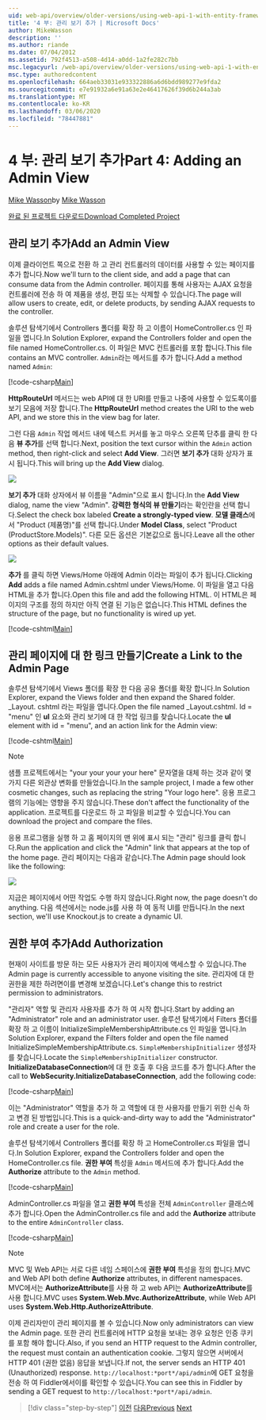 ```yaml
---
uid: web-api/overview/older-versions/using-web-api-1-with-entity-framework-5/using-web-api-with-entity-framework-part-4
title: '4 부: 관리 보기 추가 | Microsoft Docs'
author: MikeWasson
description: ''
ms.author: riande
ms.date: 07/04/2012
ms.assetid: 792f4513-a508-4d14-a0dd-1a2fe282c7bb
msc.legacyurl: /web-api/overview/older-versions/using-web-api-1-with-entity-framework-5/using-web-api-with-entity-framework-part-4
msc.type: authoredcontent
ms.openlocfilehash: 664aeb33031e933322886a6d6bdd989277e9fda2
ms.sourcegitcommit: e7e91932a6e91a63e2e46417626f39d6b244a3ab
ms.translationtype: MT
ms.contentlocale: ko-KR
ms.lasthandoff: 03/06/2020
ms.locfileid: "78447881"
---
```

# <a name="part-4-adding-an-admin-view"></a><span data-ttu-id="34dd1-102">4 부: 관리 보기 추가</span><span class="sxs-lookup"><span data-stu-id="34dd1-102">Part 4: Adding an Admin View</span></span>

<span data-ttu-id="34dd1-103">[Mike Wasson](https://github.com/MikeWasson)</span><span class="sxs-lookup"><span data-stu-id="34dd1-103">by [Mike Wasson](https://github.com/MikeWasson)</span></span>

[<span data-ttu-id="34dd1-104">완료 된 프로젝트 다운로드</span><span class="sxs-lookup"><span data-stu-id="34dd1-104">Download Completed Project</span></span>](https://code.msdn.microsoft.com/ASP-NET-Web-API-with-afa30545)

## <a name="add-an-admin-view"></a><span data-ttu-id="34dd1-105">관리 보기 추가</span><span class="sxs-lookup"><span data-stu-id="34dd1-105">Add an Admin View</span></span>

<span data-ttu-id="34dd1-106">이제 클라이언트 쪽으로 전환 하 고 관리 컨트롤러의 데이터를 사용할 수 있는 페이지를 추가 합니다.</span><span class="sxs-lookup"><span data-stu-id="34dd1-106">Now we'll turn to the client side, and add a page that can consume data from the Admin controller.</span></span> <span data-ttu-id="34dd1-107">페이지를 통해 사용자는 AJAX 요청을 컨트롤러에 전송 하 여 제품을 생성, 편집 또는 삭제할 수 있습니다.</span><span class="sxs-lookup"><span data-stu-id="34dd1-107">The page will allow users to create, edit, or delete products, by sending AJAX requests to the controller.</span></span>

<span data-ttu-id="34dd1-108">솔루션 탐색기에서 Controllers 폴더를 확장 하 고 이름이 HomeController.cs 인 파일을 엽니다.</span><span class="sxs-lookup"><span data-stu-id="34dd1-108">In Solution Explorer, expand the Controllers folder and open the file named HomeController.cs.</span></span> <span data-ttu-id="34dd1-109">이 파일은 MVC 컨트롤러를 포함 합니다.</span><span class="sxs-lookup"><span data-stu-id="34dd1-109">This file contains an MVC controller.</span></span> <span data-ttu-id="34dd1-110">`Admin`라는 메서드를 추가 합니다.</span><span class="sxs-lookup"><span data-stu-id="34dd1-110">Add a method named `Admin`:</span></span>

[!code-csharp[Main](using-web-api-with-entity-framework-part-4/samples/sample1.cs)]

<span data-ttu-id="34dd1-111">**HttpRouteUrl** 메서드는 web API에 대 한 URI를 만들고 나중에 사용할 수 있도록이를 보기 모음에 저장 합니다.</span><span class="sxs-lookup"><span data-stu-id="34dd1-111">The **HttpRouteUrl** method creates the URI to the web API, and we store this in the view bag for later.</span></span>

<span data-ttu-id="34dd1-112">그런 다음 `Admin` 작업 메서드 내에 텍스트 커서를 놓고 마우스 오른쪽 단추를 클릭 한 다음 **뷰 추가**를 선택 합니다.</span><span class="sxs-lookup"><span data-stu-id="34dd1-112">Next, position the text cursor within the `Admin` action method, then right-click and select **Add View**.</span></span> <span data-ttu-id="34dd1-113">그러면 **보기 추가** 대화 상자가 표시 됩니다.</span><span class="sxs-lookup"><span data-stu-id="34dd1-113">This will bring up the **Add View** dialog.</span></span>

![](using-web-api-with-entity-framework-part-4/_static/image1.png)

<span data-ttu-id="34dd1-114">**보기 추가** 대화 상자에서 뷰 이름을 "Admin"으로 표시 합니다.</span><span class="sxs-lookup"><span data-stu-id="34dd1-114">In the **Add View** dialog, name the view "Admin".</span></span> <span data-ttu-id="34dd1-115">**강력한 형식의 뷰 만들기**라는 확인란을 선택 합니다.</span><span class="sxs-lookup"><span data-stu-id="34dd1-115">Select the check box labeled **Create a strongly-typed view**.</span></span> <span data-ttu-id="34dd1-116">**모델 클래스**에서 "Product (제품명)"를 선택 합니다.</span><span class="sxs-lookup"><span data-stu-id="34dd1-116">Under **Model Class**, select "Product (ProductStore.Models)".</span></span> <span data-ttu-id="34dd1-117">다른 모든 옵션은 기본값으로 둡니다.</span><span class="sxs-lookup"><span data-stu-id="34dd1-117">Leave all the other options as their default values.</span></span>

![](using-web-api-with-entity-framework-part-4/_static/image2.png)

<span data-ttu-id="34dd1-118">**추가** 를 클릭 하면 Views/Home 아래에 Admin 이라는 파일이 추가 됩니다.</span><span class="sxs-lookup"><span data-stu-id="34dd1-118">Clicking **Add** adds a file named Admin.cshtml under Views/Home.</span></span> <span data-ttu-id="34dd1-119">이 파일을 열고 다음 HTML을 추가 합니다.</span><span class="sxs-lookup"><span data-stu-id="34dd1-119">Open this file and add the following HTML.</span></span> <span data-ttu-id="34dd1-120">이 HTML은 페이지의 구조를 정의 하지만 아직 연결 된 기능은 없습니다.</span><span class="sxs-lookup"><span data-stu-id="34dd1-120">This HTML defines the structure of the page, but no functionality is wired up yet.</span></span>

[!code-cshtml[Main](using-web-api-with-entity-framework-part-4/samples/sample2.cshtml)]

## <a name="create-a-link-to-the-admin-page"></a><span data-ttu-id="34dd1-121">관리 페이지에 대 한 링크 만들기</span><span class="sxs-lookup"><span data-stu-id="34dd1-121">Create a Link to the Admin Page</span></span>

<span data-ttu-id="34dd1-122">솔루션 탐색기에서 Views 폴더를 확장 한 다음 공유 폴더를 확장 합니다.</span><span class="sxs-lookup"><span data-stu-id="34dd1-122">In Solution Explorer, expand the Views folder and then expand the Shared folder.</span></span> <span data-ttu-id="34dd1-123">\_Layout. cshtml 라는 파일을 엽니다.</span><span class="sxs-lookup"><span data-stu-id="34dd1-123">Open the file named \_Layout.cshtml.</span></span> <span data-ttu-id="34dd1-124">Id = "menu" 인 **ul** 요소와 관리 보기에 대 한 작업 링크를 찾습니다.</span><span class="sxs-lookup"><span data-stu-id="34dd1-124">Locate the **ul** element with id = "menu", and an action link for the Admin view:</span></span>

[!code-cshtml[Main](using-web-api-with-entity-framework-part-4/samples/sample3.cshtml)]

> [!NOTE]
> <span data-ttu-id="34dd1-125">샘플 프로젝트에서는 "your your your your here" 문자열을 대체 하는 것과 같이 몇 가지 다른 외관상 변화를 만들었습니다.</span><span class="sxs-lookup"><span data-stu-id="34dd1-125">In the sample project, I made a few other cosmetic changes, such as replacing the string "Your logo here".</span></span> <span data-ttu-id="34dd1-126">응용 프로그램의 기능에는 영향을 주지 않습니다.</span><span class="sxs-lookup"><span data-stu-id="34dd1-126">These don't affect the functionality of the application.</span></span> <span data-ttu-id="34dd1-127">프로젝트를 다운로드 하 고 파일을 비교할 수 있습니다.</span><span class="sxs-lookup"><span data-stu-id="34dd1-127">You can download the project and compare the files.</span></span>

<span data-ttu-id="34dd1-128">응용 프로그램을 실행 하 고 홈 페이지의 맨 위에 표시 되는 "관리" 링크를 클릭 합니다.</span><span class="sxs-lookup"><span data-stu-id="34dd1-128">Run the application and click the "Admin" link that appears at the top of the home page.</span></span> <span data-ttu-id="34dd1-129">관리 페이지는 다음과 같습니다.</span><span class="sxs-lookup"><span data-stu-id="34dd1-129">The Admin page should look like the following:</span></span>

![](using-web-api-with-entity-framework-part-4/_static/image3.png)

<span data-ttu-id="34dd1-130">지금은 페이지에서 어떤 작업도 수행 하지 않습니다.</span><span class="sxs-lookup"><span data-stu-id="34dd1-130">Right now, the page doesn't do anything.</span></span> <span data-ttu-id="34dd1-131">다음 섹션에서는 node.js를 사용 하 여 동적 UI를 만듭니다.</span><span class="sxs-lookup"><span data-stu-id="34dd1-131">In the next section, we'll use Knockout.js to create a dynamic UI.</span></span>

## <a name="add-authorization"></a><span data-ttu-id="34dd1-132">권한 부여 추가</span><span class="sxs-lookup"><span data-stu-id="34dd1-132">Add Authorization</span></span>

<span data-ttu-id="34dd1-133">현재이 사이트를 방문 하는 모든 사용자가 관리 페이지에 액세스할 수 있습니다.</span><span class="sxs-lookup"><span data-stu-id="34dd1-133">The Admin page is currently accessible to anyone visiting the site.</span></span> <span data-ttu-id="34dd1-134">관리자에 대 한 권한을 제한 하려면이를 변경해 보겠습니다.</span><span class="sxs-lookup"><span data-stu-id="34dd1-134">Let's change this to restrict permission to administrators.</span></span>

<span data-ttu-id="34dd1-135">"관리자" 역할 및 관리자 사용자를 추가 하 여 시작 합니다.</span><span class="sxs-lookup"><span data-stu-id="34dd1-135">Start by adding an "Administrator" role and an administrator user.</span></span> <span data-ttu-id="34dd1-136">솔루션 탐색기에서 Filters 폴더를 확장 하 고 이름이 InitializeSimpleMembershipAttribute.cs 인 파일을 엽니다.</span><span class="sxs-lookup"><span data-stu-id="34dd1-136">In Solution Explorer, expand the Filters folder and open the file named InitializeSimpleMembershipAttribute.cs.</span></span> <span data-ttu-id="34dd1-137">`SimpleMembershipInitializer` 생성자를 찾습니다.</span><span class="sxs-lookup"><span data-stu-id="34dd1-137">Locate the `SimpleMembershipInitializer` constructor.</span></span> <span data-ttu-id="34dd1-138">**InitializeDatabaseConnection**에 대 한 호출 후 다음 코드를 추가 합니다.</span><span class="sxs-lookup"><span data-stu-id="34dd1-138">After the call to **WebSecurity.InitializeDatabaseConnection**, add the following code:</span></span>

[!code-csharp[Main](using-web-api-with-entity-framework-part-4/samples/sample4.cs)]

<span data-ttu-id="34dd1-139">이는 "Administrator" 역할을 추가 하 고 역할에 대 한 사용자를 만들기 위한 신속 하 고 변경 된 방법입니다.</span><span class="sxs-lookup"><span data-stu-id="34dd1-139">This is a quick-and-dirty way to add the "Administrator" role and create a user for the role.</span></span>

<span data-ttu-id="34dd1-140">솔루션 탐색기에서 Controllers 폴더를 확장 하 고 HomeController.cs 파일을 엽니다.</span><span class="sxs-lookup"><span data-stu-id="34dd1-140">In Solution Explorer, expand the Controllers folder and open the HomeController.cs file.</span></span> <span data-ttu-id="34dd1-141">**권한 부여** 특성을 `Admin` 메서드에 추가 합니다.</span><span class="sxs-lookup"><span data-stu-id="34dd1-141">Add the **Authorize** attribute to the `Admin` method.</span></span>

[!code-csharp[Main](using-web-api-with-entity-framework-part-4/samples/sample5.cs)]

<span data-ttu-id="34dd1-142">AdminController.cs 파일을 열고 **권한 부여** 특성을 전체 `AdminController` 클래스에 추가 합니다.</span><span class="sxs-lookup"><span data-stu-id="34dd1-142">Open the AdminController.cs file and add the **Authorize** attribute to the entire `AdminController` class.</span></span>

[!code-csharp[Main](using-web-api-with-entity-framework-part-4/samples/sample6.cs)]

> [!NOTE]
> <span data-ttu-id="34dd1-143">MVC 및 Web API는 서로 다른 네임 스페이스에 **권한 부여** 특성을 정의 합니다.</span><span class="sxs-lookup"><span data-stu-id="34dd1-143">MVC and Web API both define **Authorize** attributes, in different namespaces.</span></span> <span data-ttu-id="34dd1-144">MVC에서는 **AuthorizeAttribute**를 사용 하 고 web API는 **AuthorizeAttribute**를 사용 합니다.</span><span class="sxs-lookup"><span data-stu-id="34dd1-144">MVC uses **System.Web.Mvc.AuthorizeAttribute**, while Web API uses **System.Web.Http.AuthorizeAttribute**.</span></span>

<span data-ttu-id="34dd1-145">이제 관리자만이 관리 페이지를 볼 수 있습니다.</span><span class="sxs-lookup"><span data-stu-id="34dd1-145">Now only administrators can view the Admin page.</span></span> <span data-ttu-id="34dd1-146">또한 관리 컨트롤러에 HTTP 요청을 보내는 경우 요청은 인증 쿠키를 포함 해야 합니다.</span><span class="sxs-lookup"><span data-stu-id="34dd1-146">Also, if you send an HTTP request to the Admin controller, the request must contain an authentication cookie.</span></span> <span data-ttu-id="34dd1-147">그렇지 않으면 서버에서 HTTP 401 (권한 없음) 응답을 보냅니다.</span><span class="sxs-lookup"><span data-stu-id="34dd1-147">If not, the server sends an HTTP 401 (Unauthorized) response.</span></span> <span data-ttu-id="34dd1-148">`http://localhost:*port*/api/admin`에 GET 요청을 전송 하 여 Fiddler에서이를 확인할 수 있습니다.</span><span class="sxs-lookup"><span data-stu-id="34dd1-148">You can see this in Fiddler by sending a GET request to `http://localhost:*port*/api/admin`.</span></span>

> [!div class="step-by-step"]
> <span data-ttu-id="34dd1-149">[이전](using-web-api-with-entity-framework-part-3.md)
> [다음](using-web-api-with-entity-framework-part-5.md)</span><span class="sxs-lookup"><span data-stu-id="34dd1-149">[Previous](using-web-api-with-entity-framework-part-3.md)
[Next](using-web-api-with-entity-framework-part-5.md)</span></span>
